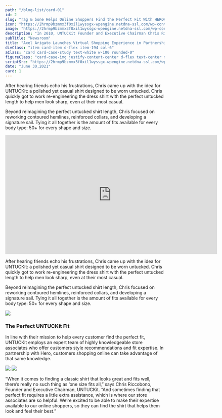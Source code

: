 ```yaml
---
path: "/blog-list/card-01"
id: 2
slug: "rag & bone Helps Online Shoppers Find the Perfect Fit With HERO®"
icon: "https://2hrmp9bzmmx3f0xil1wyssgx-wpengine.netdna-ssl.com/wp-content/uploads/2020/01/icRetailerTileRagAndBone.svg"
image: "https://2hrmp9bzmmx3f0xil1wyssgx-wpengine.netdna-ssl.com/wp-content/uploads/2020/06/UNTUCKit-Header-1340x894.jpg"
description: "In 2010, UNTUCKit Founder and Executive Chairman Chris Riccobono was on the hunt for a shirt that looked good untucked. He quickly realized that it was a hard style to get right—traditional men’s dress shirts were too long and looked sloppy when worn untucked."
subTitle: "Newsroom"
title: "Axel Arigato Launches Virtual Shopping Experience in Partnership With HERO®"
divClass: "item card-item d-flex item-194 col-6"
aClass: "card card-case-study text-white w-100 rounded-0"
figureClass: "card-case-img justify-content-center d-flex text-center mb-0"
scriptSrc: "https://2hrmp9bzmmx3f0xil1wyssgx-wpengine.netdna-ssl.com/wp-content/uploads/2020/01/icRetailerTileRagAndBone.svg"
date: "June 30,2021"
card: 1
---
```


<p>After hearing friends echo his frustrations, Chris came up with the idea for UNTUCKit: a polished yet casual shirt designed to be worn untucked. Chris quickly got to work re-engineering the dress shirt with the perfect untucked length to help men look sharp, even at their most casual.</p>

<p>Beyond reimagining the perfect untucked shirt length, Chris focused on reworking contoured hemlines, reinforced collars, and developing a signature sail. Tying it all together is the amount of fits available for every body type: 50+ for every shape and size.</p>

<iframe class="m-10" width="670" height="377" src="https://www.youtube.com/embed/M2I1STUCmkw" title="YouTube video player" frameborder="0" allow="accelerometer; autoplay; clipboard-write; encrypted-media; gyroscope; picture-in-picture" allowfullscreen></iframe>

<p class="mb-10">After hearing friends echo his frustrations, Chris came up with the idea for UNTUCKit: a polished yet casual shirt designed to be worn untucked. Chris quickly got to work re-engineering the dress shirt with the perfect untucked length to help men look sharp, even at their most casual.</p>

<p class="mb-10">Beyond reimagining the perfect untucked shirt length, Chris focused on reworking contoured hemlines, reinforced collars, and developing a signature sail. Tying it all together is the amount of fits available for every body type: 50+ for every shape and size.</p>

<img class="mb-10 mt-6" src='https://2hrmp9bzmmx3f0xil1wyssgx-wpengine.netdna-ssl.com/wp-content/uploads/2020/07/1-eXEUpHVSZfCYrXl0tc6WqQ-819x1024.jpeg' />

<h3 class="mb-10">The Perfect UNTUCKit Fit</h3>

<p class="mb-10">In line with their mission to help every customer find the perfect fit, UNTUCKit employs an expert team of highly knowledgeable store associates who offer customers style recommendations and fit expertise. In partnership with Hero, customers shopping online can take advantage of that same knowledge.</p>

<img class="mb-10 mt-6" src='https://2hrmp9bzmmx3f0xil1wyssgx-wpengine.netdna-ssl.com/wp-content/uploads/2020/06/Untuckit-SingleDataCards-1.png' />
<img class="mb-10 mt-6" src='https://2hrmp9bzmmx3f0xil1wyssgx-wpengine.netdna-ssl.com/wp-content/uploads/2020/06/Untuckit-SingleDataCards-2.png' />

<p>“When it comes to finding a classic shirt that looks great and fits well, there’s really no such thing as ‘one size fits all,” says Chris Riccobono, Founder and Executive Chairman, UNTUCKit. “And sometimes finding that perfect fit requires a little extra assistance, which is where our store associates are so helpful. We’re excited to be able to make their expertise available to our online shoppers, so they can find the shirt that helps them look and feel their best.”</p>